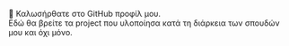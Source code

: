  👋 Καλωσήρθατε στο GitHub προφίλ μου.\
Εδώ θα βρείτε τα project που υλοποίησα κατά τη διάρκεια των σπουδών μου και όχι μόνο.

<!---
akoutsop1909/akoutsop1909 is a ✨ special ✨ repository because its `README.md` (this file) appears on your GitHub profile.
You can click the Preview link to take a look at your changes.
--->
